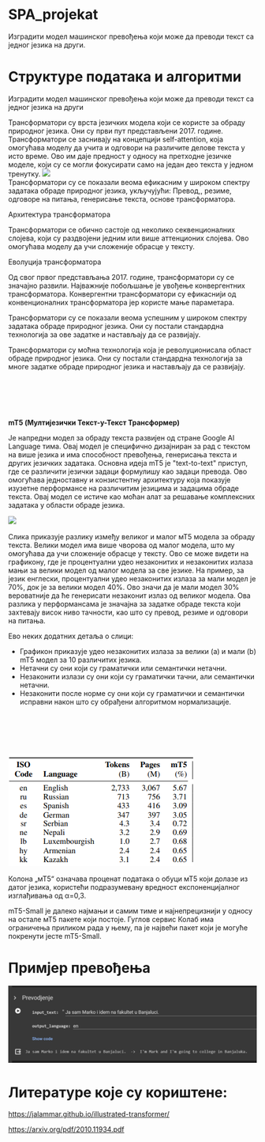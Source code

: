 # SPA_projekat
Изградити модел машинског превођења који може да преводи текст са једног језика на други.

# Структуре података и алгоритми 
Изградити модел машинског превођења који може да преводи текст са једног језика на други

Трансформатори су врста језичких модела који се користе за обраду природног језика. Они су први пут представљени 2017. године.
Трансформатори се заснивају на концепцији self-attention, која омогућава моделу да учита и одговори на различите делове текста у исто време. Ово им даје предност у односу на претходне језичке моделе, који су се могли фокусирати само на један део текста у једном тренутку.
![](Aspose.Words.7e044ac2-8f8c-42ae-b726-2733994c857d.001.png)
<br>
Трансформатори су се показали веома ефикасним у широком спектру задатака обраде природног језика, укључујући: Превод,, резиме, одговоре на питања, генерисање текста, основе трансформатора.

Архитектура трансформатора

Трансформатори се обично састоје од неколико секвенционалних слојева, који су раздвојени једним или више аттенционих слојева. Ово омогућава моделу да учи сложеније обрасце у тексту.

Еволуција трансформатора

Од свог првог представљања 2017. године, трансформатори су се значајно развили. Најважније побољшање је увођење конвергентних трансформатора. Конвергентни трансформатори су ефикаснији од конвенционалних трансформатора јер користе мање параметара.

Трансформатори су се показали веома успешним у широком спектру задатака обраде природног језика. Они су постали стандардна технологија за ове задатке и настављају да се развијају.

Трансформатори су моћна технологија која је револуционисала област обраде природног језика. Они су постали стандардна технологија за многе задатке обраде природног језика и настављају да се развијају.


<br>
<br>

<br>
<br>


**mT5 (Мултијезички Текст-у-Текст Трансформер)**


Jе напредни модел за обраду текста развијен од стране Google AI Language тима. Овај модел је специфично дизајниран за рад с текстом на више језика и има способност превођења, генерисања текста и других језичких задатака. Основна идеја mT5 је "text-to-text" приступ, где се различити језички задаци формулишу као задаци превода. Ово омогућава једноставну и конзистентну архитектуру која показује изузетне перформансе на различитим језицима и задацима обраде текста. Овај модел се истиче као моћан алат за решавање комплексних задатака у области обраде језика.


![](Aspose.Words.7e044ac2-8f8c-42ae-b726-2733994c857d.002.png)







Слика приказује разлику између великог и малог мТ5 модела за обраду текста. Велики модел има више чворова од малог модела, што му омогућава да учи сложеније обрасце у тексту. Ово се може видети на графикону, где је процентуални удео незаконитих и незаконитих излаза мањи за велики модел од малог модела за све језике.
На пример, за језик енглески, процентуални удео незаконитих излаза за мали модел је 70%, док је за велики модел 40%. Ово значи да је мали модел 30% вероватније да ће генерисати незаконит излаз од великог модела.
Ова разлика у перформансама је значајна за задатке обраде текста који захтевају висок ниво тачности, као што су превод, резиме и одговори на питања.

Ево неких додатних детаља о слици:

- Графикон приказује удео незаконитих излаза за велики (a) и мали (b) mT5 модел за 10 различитих језика.
- Нетачни су они који су граматички или семантички нетачни.
- Незаконити излази су они који су граматички тачни, али семантички нетачни.
- Незаконити после норме су они који су граматички и семантички исправни након што су обрађени алгоритмом нормализације.



<br>
<br>
<br>
<br>


![](Aspose.Words.7e044ac2-8f8c-42ae-b726-2733994c857d.003.png)





Колона „мТ5“ означава проценат података о обуци мТ5 који долазе из датог језика, користећи подразумевану вредност експоненцијалног изглађивања од α=0,3.

mT5-Small је далеко најмањи и самим тиме и  најнепрецизнији у односу на остале мТ5 пакете који постоје. Гуглов сервис Колаб има ограничења приликом рада у њему, па је највећи пакет који је могуће покренути јесте mT5-Small.

# Примјер превођења

![](Aspose.Words.7e044ac2-8f8c-42ae-b726-2733994c857d.004.png)



# Литературе које су кориштене:

<https://jalammar.github.io/illustrated-transformer/>

<https://arxiv.org/pdf/2010.11934.pdf>
